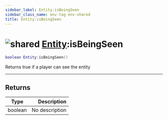 ```yaml
---
sidebar_label: Entity:isBeingSeen
sidebar_class_name: env-tag env-shared
title: Entity:isBeingSeen
---
```


# <img src='/img/wiki/shared.png' alt='shared' data-tag='env-tag' /> [Entity](../entity/README.md):isBeingSeen

```lua
boolean Entity:isBeingSeen()
```

Returns true if a player can see the entity<br/>

-----------------
## Returns

| Type   | Description |
| ------ | ----------: |
| boolean | No description |
